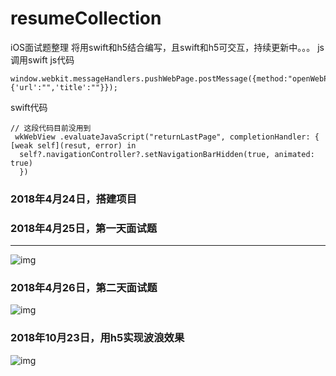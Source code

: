# resumeCollection
iOS面试题整理
将用swift和h5结合编写，且swift和h5可交互，持续更新中。。。
js调用swift
js代码
```
window.webkit.messageHandlers.pushWebPage.postMessage({method:"openWebPage",data:{'url':"",'title':""}});
```
swift代码
```
// 这段代码目前没用到
 wkWebView .evaluateJavaScript("returnLastPage", completionHandler: { [weak self](resut, error) in
  self?.navigationController?.setNavigationBarHidden(true, animated: true)
  })
```



### 2018年4月24日，搭建项目
### 2018年4月25日，第一天面试题
-----
![img](https://github.com/wutao23yzd/resumeCollection/blob/master/firstDay.png)
### 2018年4月26日，第二天面试题
![img](https://github.com/wutao23yzd/resumeCollection/blob/master/secondday.png)
### 2018年10月23日，用h5实现波浪效果
![img](https://github.com/wutao23yzd/resumeCollection/blob/master/wave.gif)

